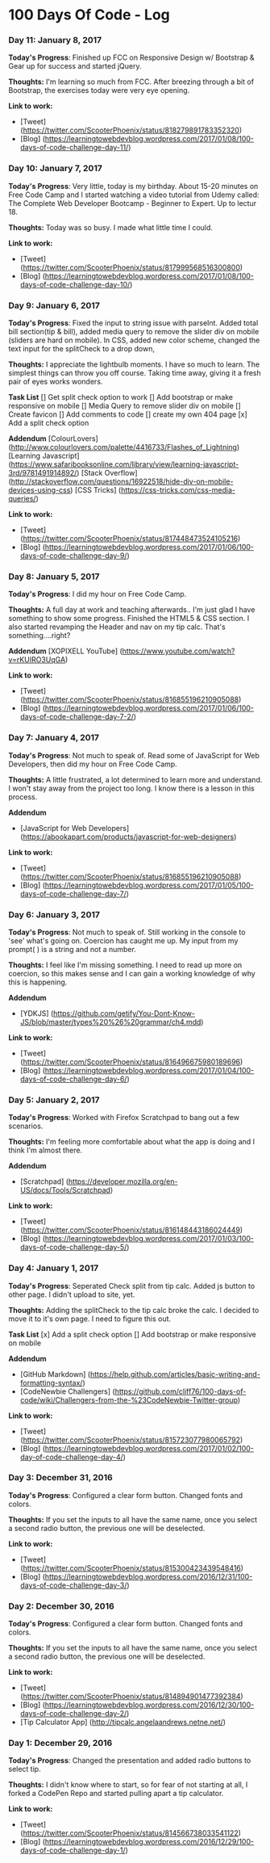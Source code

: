 # 100 Days Of Code - Log

### Day 11: January 8, 2017 

**Today's Progress**: Finished up FCC on Responsive Design w/ Bootstrap & Gear up for success and started jQuery.

**Thoughts:** I'm learning so much from FCC. After breezing through a bit of Bootstrap, the exercises today were very eye opening.

**Link to work:** 
- [Tweet] (https://twitter.com/ScooterPhoenix/status/818279891783352320)
- [Blog] (https://learningtowebdevblog.wordpress.com/2017/01/08/100-days-of-code-challenge-day-11/)
### Day 10: January 7, 2017 

**Today's Progress**: Very little, today is my birthday. About 15-20 minutes on Free Code Camp and I started watching a video tutorial from Udemy called: The Complete Web Developer Bootcamp - Beginner to Expert. Up to lectur 18.

**Thoughts:** Today was so busy. I made what little time I could.

**Link to work:** 
- [Tweet] (https://twitter.com/ScooterPhoenix/status/817999568516300800)
- [Blog] (https://learningtowebdevblog.wordpress.com/2017/01/08/100-days-of-code-challenge-day-10/)



### Day 9: January 6, 2017 

**Today's Progress**: Fixed the input to string issue with parseInt. Added total bill section(tip & bill), added media query to remove the slider div on mobile \(sliders are hard on mobile\). In CSS, added new color scheme, changed the text input for the splitCheck to a drop down, 

**Thoughts:** I appreciate the lightbulb moments. I have so much to learn. The simplest things can throw you off course. Taking time away, giving it a fresh pair of eyes works wonders.

**Task List**
[] Get split check option to work
[] Add bootstrap or make responsive on mobile
[] Media Query to remove slider div on mobile 
[] Create favicon
[] Add comments to code
[] create my own 404 page
[x] Add a split check option 


**Addendum**
[ColourLovers] (http://www.colourlovers.com/palette/4416733/Flashes_of_Lightning)
[Learning Javascript] (https://www.safaribooksonline.com/library/view/learning-javascript-3rd/9781491914892/)
[Stack Overflow] (http://stackoverflow.com/questions/16922518/hide-div-on-mobile-devices-using-css)
[CSS Tricks] (https://css-tricks.com/css-media-queries/)

**Link to work:** 
- [Tweet] (https://twitter.com/ScooterPhoenix/status/817448473524105216)
- [Blog] (https://learningtowebdevblog.wordpress.com/2017/01/06/100-days-of-code-challenge-day-9/)

### Day 8: January 5, 2017 

**Today's Progress**: I did my hour on Free Code Camp. 

**Thoughts:** A full day at work and teaching afterwards.. I'm just glad I have something to show some progress. Finished the HTML5 & CSS section. I also started revamping the Header and nav on my tip calc. That's something....right?

**Addendum**
[XOPIXELL YouTube] (https://www.youtube.com/watch?v=rKUIRO3UqGA)

**Link to work:** 
- [Tweet] (https://twitter.com/ScooterPhoenix/status/816855196210905088)
- [Blog] (https://learningtowebdevblog.wordpress.com/2017/01/06/100-days-of-code-challenge-day-7-2/)


### Day 7: January 4, 2017 

**Today's Progress**: Not much to speak of. Read some of JavaScript for Web Developers, then did my hour on Free Code Camp.

**Thoughts:** A little frustrated, a lot determined to learn more and understand. I won't stay away from the project too long. I know there is a lesson in this process.

**Addendum**
- [JavaScript for Web Developers] (https://abookapart.com/products/javascript-for-web-designers)

**Link to work:** 
- [Tweet] (https://twitter.com/ScooterPhoenix/status/816855196210905088)
- [Blog] (https://learningtowebdevblog.wordpress.com/2017/01/05/100-days-of-code-challenge-day-7/)

### Day 6: January 3, 2017 

**Today's Progress**: Not much to speak of. Still working in the console to 'see' what's going on. Coercion has caught me up. My input from my prompt( ) is a string and not a number.

**Thoughts:** I feel like I'm missing something. I need to read up more on coercion, so this makes sense and I can gain a working knowledge of why this is happening.

**Addendum**
- [YDKJS] (https://github.com/getify/You-Dont-Know-JS/blob/master/types%20%26%20grammar/ch4.mdd)

**Link to work:** 
- [Tweet] (https://twitter.com/ScooterPhoenix/status/816496675980189696)
- [Blog] (https://learningtowebdevblog.wordpress.com/2017/01/04/100-days-of-code-challenge-day-6/)

### Day 5: January 2, 2017 

**Today's Progress**: Worked with Firefox Scratchpad to bang out a few scenarios. 

**Thoughts:** I'm feeling more comfortable about what the app is doing and I think I'm almost there.

**Addendum**
- [Scratchpad] (https://developer.mozilla.org/en-US/docs/Tools/Scratchpad)

**Link to work:** 
- [Tweet] (https://twitter.com/ScooterPhoenix/status/816148443186024449)
- [Blog] (https://learningtowebdevblog.wordpress.com/2017/01/03/100-days-of-code-challenge-day-5/)

### Day 4: January 1, 2017 

**Today's Progress**: Seperated Check split from tip calc. Added js button to other page. I didn't upload to site, yet.

**Thoughts:** Adding the splitCheck to the tip calc broke the calc. I decided to move it to it's own page. I need to figure this out.

**Task List**
[x] Add a split check option 
[] Add bootstrap or make responsive on mobile

**Addendum**
- [GitHub Markdown] (https://help.github.com/articles/basic-writing-and-formatting-syntax/)
- [CodeNewbie Challengers] (https://github.com/cliff76/100-days-of-code/wiki/Challengers-from-the-%23CodeNewbie-Twitter-group)

**Link to work:** 
- [Tweet] (https://twitter.com/ScooterPhoenix/status/815723077980065792)
- [Blog] (https://learningtowebdevblog.wordpress.com/2017/01/02/100-day-of-code-challenge-day-4/)

### Day 3: December 31, 2016 

**Today's Progress**: Configured a clear form button. Changed fonts and colors.

**Thoughts:** If you set the inputs to all have the same name, once you select a second radio button, the previous one will be deselected.

**Link to work:** 
- [Tweet] (https://twitter.com/ScooterPhoenix/status/815300423439548416)
- [Blog] (https://learningtowebdevblog.wordpress.com/2016/12/31/100-days-of-code-challenge-day-3/)


### Day 2: December 30, 2016 

**Today's Progress**: Configured a clear form button. Changed fonts and colors.

**Thoughts:** If you set the inputs to all have the same name, once you select a second radio button, the previous one will be deselected.

**Link to work:** 
- [Tweet] (https://twitter.com/ScooterPhoenix/status/814894901477392384)
- [Blog] (https://learningtowebdevblog.wordpress.com/2016/12/30/100-days-of-code-challenge-day-2/)
- [Tip Calculator App] (http://tipcalc.angelaandrews.netne.net/)

### Day 1: December 29, 2016 

**Today's Progress**: Changed the presentation and added radio buttons to select tip.

**Thoughts:** I didn't know where to start, so for fear of not starting at all, I forked a CodePen Repo and started pulling apart a tip calculator.

**Link to work:** 
- [Tweet] (https://twitter.com/ScooterPhoenix/status/814566738033541122)
- [Blog] (https://learningtowebdevblog.wordpress.com/2016/12/29/100-days-of-code-challenge-day-1/)